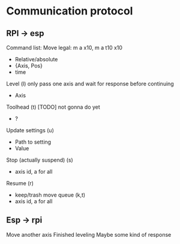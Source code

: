 # Communication protocol

## RPI -> esp

Command list:
Move
legal: m a x10, m a t10 x10

- Relative/absolute
- {Axis, Pos}
- time

Level (l)
only pass one axis and wait for response before continuing

- Axis

Toolhead (t) [TODO] not gonna do yet

- ?

Update settings (u)

- Path to setting
- Value

Stop (actually suspend) (s)

- axis id, a for all

Resume (r)

- keep/trash move queue (k,t)
- axis id, a for all

## Esp -> rpi

Move another axis
Finished leveling
Maybe some kind of response
